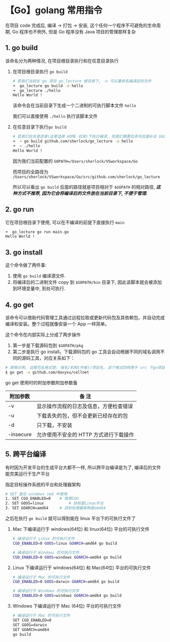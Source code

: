 # 【Go】golang 常用指令

在项目 code 完成后, 编译 -> 打包 -> 安装, 这个任何一个程序不可避免的生命周期, Go 程序也不例外, 但是 Go 程序没有 Java 项目的管理那样复杂



## 1. go build

该命名分为两种情况, 在项目根目录执行和在任意目录执行

1. 在项目根目录执行 `go build`

   ```sh
   # 若我们当前在 go 项目 go_lecture 根目录下, -o 可以重命名编译后的文件
   ➜  go_lecture go build -o hello   
   ➜  go_lecture ./hello
   Hello World !
   ```

   该命令会在当前目录下生成一个二进制的可执行脚本文件 `hello`

   我们可以直接使用 `./hello` 执行该脚本文件

2. 在任意目录下执行`go build`

   ```sh
   # 若我们在任意目录(这里选择 HOME 目录)下执行编译, 则我们需要在命令后面补全 $GOPATH/src 之后到项目根目录的路径
   ➜  ~ go build github.com/sherlock/go_lecture -o hello
   ➜  ~ ./hello
   Hello World !
   ```

   因为我们当前配置的 `GOPATH=/Users/sherlock/VSworkspace/Go`

   而项目的全路径为 `/Users/sherlock/VSworkspace/Go/src/github.com/sherlock/go_lecture`

   所以可以看出 `go build` 后面的路径就是项目相对于 `$GOPATH` 的相对路径, ***这种方式不推荐, 因为它会将编译后的文件放在当前目录下, 不便于管理.***



## 2. go run

它在项目根目录下使用, 可以在不编译的前提下直接执行 `main` 

```sh
➜  go_lecture go run main.go
Hello World !
```



## 3. go install

这个命令做了两件事:

1. 使用 `go build` 编译源文件.
2. 将编译后的二进制文件 copy 到 `$GOPATH/bin` 目录下, 因此该脚本就会被添加到环境变量中, 到处可执行.



## 4. go get

该命令可以借助代码管理工具通过远程拉取或更新代码包及其依赖包，并自动完成编译和安装。整个过程就像安装一个 App 一样简单。

这个命令在内部实际上分成了两步操作

1. 第一步是下载源码包到 `$GOPATH/pkg`
2. 第二步是执行 go install。下载源码包的 go 工具会自动根据不同的域名调用不同的源码工具，对应关系如下：

```sh
# 使用示例, 远程包名格式是: 域名/机构(作者)/项目名, 这个格式同样用于 src 下go项目的结构
$ go get -v github.com/davyxu/cellnet
```

go get 使用时的附加参数附加参数备

| 附加参数  | 备  注                                 |
| --------- | -------------------------------------- |
| -v        | 显示操作流程的日志及信息，方便检查错误 |
| -u        | 下载丢失的包，但不会更新已经存在的包   |
| -d        | 只下载，不安装                         |
| -insecure | 允许使用不安全的 HTTP 方式进行下载操作 |



## 5. 跨平台编译

有时因为开发平台的生成平台大都不一样, 所以跨平台编译是为了, 编译后的文件能完美运行于生产平台

指定目标操作系统的平台和处理器架构

```sh
# SET 是在 windows cmd 中使用
1. SET CGO_ENABLED=0 	# 禁用CGO
2. SET GOOS=linux			# 目标是Linux平台
3. SET GOARCH=amd64 	# 目标处理器架构是amd64
```

之后在执行 `go build` 就可以得到能在 linux 平台下的可执行文件了

1. Mac 下编译运行于 windows(64位) 和 linux(64位) 平台的可执行文件

   ```sh
   # 编译运行于 Linux 的可执行文件
   CGO_ENABLED=0 GOOS=linux GOARCH=amd64 go build
   
   # 编译运行于 Windows 的可执行文件
   CGO_ENABLED=0 GOOS=windows GOARCH=amd64 go build
   ```

2. Linux 下编译运行于 windows(64位) 和 Mac(64位) 平台的可执行文件

   ```sh
   # 编译运行于 Mac 的可执行文件
   CGO_ENABLED=0 GOOS=darwin GOARCH=amd64 go build
   
   # 编译运行于 Windows 的可执行文件
   CGO_ENABLED=0 GOOS=windows GOARCH=amd64 go build
   ```

3. Windows 下编译运行于  Mac (64位) 平台的可执行文件

   ```sh
   # 编译运行于 Mac 的可执行文件
   SET CGO_ENABLED=0 
   SET GOOS=darwin
   SET GOARCH=amd64
   go build
   ```

   

